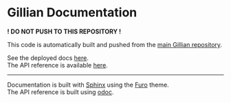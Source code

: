 <!-- Readme for GillianPlatform/GillianPlatform.github.io -->

# Gillian Documentation

**! DO NOT PUSH TO THIS REPOSITORY !**

This code is automatically built and pushed from the [main Gillian repository](https://github.com/GillianPlatform/Gillian).

See the deployed docs [here](https://github.com/GillianPlatform/GillianPlatform.github.io).
<br/>
The API reference is available [here](https://GillianPlatform.github.io/api/).

-----

Documentation is built with [Sphinx](https://www.sphinx-doc.org/) using the [Furo](https://github.com/pradyunsg/furo) theme.
<br/>
The API reference is built using [odoc](https://github.com/ocaml/odoc).
